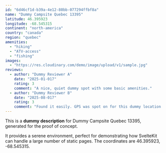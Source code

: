 ```yaml
---
id: "6d46cf1d-b39a-4e12-80bb-077294ffbf8a"
name: "Dummy Campsite Quebec 13395"
latitude: 46.395923
longitude: -68.545315
continent: "north-america"
country: "canada"
region: "quebec"
amenities:
  - "hiking"
  - "ATV-access"
  - "fishing"
images:
  - "https://res.cloudinary.com/demo/image/upload/v1/sample.jpg"
reviews:
  - author: "Dummy Reviewer A"
    date: "2025-01-017"
    rating: 3
    comment: "A nice, quiet dummy spot with some basic amenities."
  - author: "Dummy Reviewer B"
    date: "2025-08-017"
    rating: 3
    comment: "Found it easily. GPS was spot on for this dummy location."
---
```


This is a **dummy description** for Dummy Campsite Quebec 13395, generated for the proof of concept.

It provides a serene environment, perfect for demonstrating how SvelteKit can handle a large number of static pages. The coordinates are 46.395923, -68.545315.
